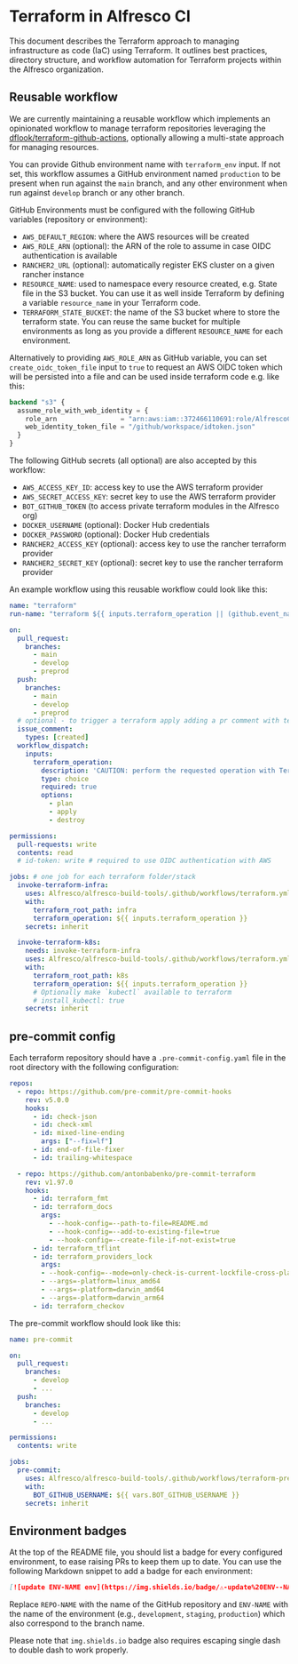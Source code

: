 # Terraform in Alfresco CI

This document describes the Terraform approach to managing infrastructure as
code (IaC) using Terraform. It outlines best practices, directory structure, and
workflow automation for Terraform projects within the Alfresco organization.

## Reusable workflow

We are currently maintaining a reusable workflow which implements an opinionated
workflow to manage terraform repositories leveraging the
[dflook/terraform-github-actions](https://github.com/dflook/terraform-github-actions),
optionally allowing a multi-state approach for managing resources.

You can provide Github environment name with `terraform_env` input. If not set,
this workflow assumes a GitHub environment named `production` to be present when
run against the `main` branch, and any other environment when run against
`develop` branch or any other branch.

GitHub Environments must be configured with the following GitHub variables
(repository or environment):

- `AWS_DEFAULT_REGION`: where the AWS resources will be created
- `AWS_ROLE_ARN` (optional): the ARN of the role to assume in case OIDC
  authentication is available
- `RANCHER2_URL` (optional): automatically register EKS cluster on a given rancher
  instance
- `RESOURCE_NAME`: used to namespace every resource created, e.g. State file in
  the S3 bucket. You can use it as well inside Terraform by defining a variable
  `resource_name` in your Terraform code.
- `TERRAFORM_STATE_BUCKET`: the name of the S3 bucket where to store the terraform
  state. You can reuse the same bucket for multiple environments as long as you
  provide a different `RESOURCE_NAME` for each environment.

Alternatively to providing `AWS_ROLE_ARN` as GitHub variable, you can set
`create_oidc_token_file` input to `true` to request an AWS OIDC token which will
be persisted into a file and can be used inside terraform code e.g. like this:

```tf
backend "s3" {
  assume_role_with_web_identity = {
    role_arn                = "arn:aws:iam::372466110691:role/AlfrescoCI/alfresco-common-resources-deploy"
    web_identity_token_file = "/github/workspace/idtoken.json"
  }
}
```

The following GitHub secrets (all optional) are also accepted by this workflow:

- `AWS_ACCESS_KEY_ID`: access key to use the AWS terraform provider
- `AWS_SECRET_ACCESS_KEY`: secret key to use the AWS terraform provider
- `BOT_GITHUB_TOKEN` (to access private terraform modules in the Alfresco org)
- `DOCKER_USERNAME` (optional): Docker Hub credentials
- `DOCKER_PASSWORD` (optional): Docker Hub credentials
- `RANCHER2_ACCESS_KEY` (optional): access key to use the rancher terraform
  provider
- `RANCHER2_SECRET_KEY` (optional): secret key to use the rancher terraform
  provider

An example workflow using this reusable workflow could look like this:

```yaml
name: "terraform"
run-name: "terraform ${{ inputs.terraform_operation || (github.event_name == 'issue_comment' && 'apply') || ((github.event_name == 'pull_request' || github.event_name == 'pull_request_review') && 'plan' || 'apply') }} on ${{ github.event_name == 'issue_comment' && 'pr comment' || github.base_ref || github.ref_name }}"

on:
  pull_request:
    branches:
      - main
      - develop
      - preprod
  push:
    branches:
      - main
      - develop
      - preprod
  # optional - to trigger a terraform apply adding a pr comment with text 'terraform apply'
  issue_comment:
    types: [created]
  workflow_dispatch:
    inputs:
      terraform_operation:
        description: 'CAUTION: perform the requested operation with Terraform on the selected branch'
        type: choice
        required: true
        options:
          - plan
          - apply
          - destroy

permissions:
  pull-requests: write
  contents: read
  # id-token: write # required to use OIDC authentication with AWS

jobs: # one job for each terraform folder/stack
  invoke-terraform-infra:
    uses: Alfresco/alfresco-build-tools/.github/workflows/terraform.yml@v8.35.0
    with:
      terraform_root_path: infra
      terraform_operation: ${{ inputs.terraform_operation }}
    secrets: inherit

  invoke-terraform-k8s:
    needs: invoke-terraform-infra
    uses: Alfresco/alfresco-build-tools/.github/workflows/terraform.yml@v8.35.0
    with:
      terraform_root_path: k8s
      terraform_operation: ${{ inputs.terraform_operation }}
      # Optionally make `kubectl` available to terraform
      # install_kubectl: true
    secrets: inherit
```

## pre-commit config

Each terraform repository should have a `.pre-commit-config.yaml` file in the
root directory with the following configuration:

```yaml
repos:
  - repo: https://github.com/pre-commit/pre-commit-hooks
    rev: v5.0.0
    hooks:
      - id: check-json
      - id: check-xml
      - id: mixed-line-ending
        args: ["--fix=lf"]
      - id: end-of-file-fixer
      - id: trailing-whitespace

  - repo: https://github.com/antonbabenko/pre-commit-terraform
    rev: v1.97.0
    hooks:
      - id: terraform_fmt
      - id: terraform_docs
        args:
          - --hook-config=--path-to-file=README.md
          - --hook-config=--add-to-existing-file=true
          - --hook-config=--create-file-if-not-exist=true
      - id: terraform_tflint
      - id: terraform_providers_lock
        args:
        - --hook-config=--mode=only-check-is-current-lockfile-cross-platform
        - --args=-platform=linux_amd64
        - --args=-platform=darwin_amd64
        - --args=-platform=darwin_arm64
      - id: terraform_checkov
```

The pre-commit workflow should look like this:

```yaml
name: pre-commit

on:
  pull_request:
    branches:
      - develop
      - ...
  push:
    branches:
      - develop
      - ...

permissions:
  contents: write

jobs:
  pre-commit:
    uses: Alfresco/alfresco-build-tools/.github/workflows/terraform-pre-commit.yml@v8.35.0
    with:
      BOT_GITHUB_USERNAME: ${{ vars.BOT_GITHUB_USERNAME }}
    secrets: inherit
```

## Environment badges

At the top of the README file, you should list a badge for every configured environment, to ease raising PRs to keep them up to date. You can use the following Markdown snippet to add a badge for each environment:

```markdown
[![update ENV-NAME env](https://img.shields.io/badge/⚠️-update%20ENV--NAME%20env-blue)](https://github.com/Alfresco/REPO-NAME/compare/ENV-NAME...develop?expand=1&title=Update%20ENV-NAME%20env)
```

Replace `REPO-NAME` with the name of the GitHub repository and `ENV-NAME` with
the name of the environment (e.g., `development`, `staging`, `production`) which
also correspond to the branch name.

Please note that `img.shields.io` badge also requires escaping single dash to
double dash to work properly.
